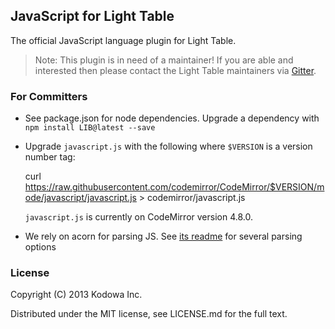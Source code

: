 ## JavaScript for Light Table

The official JavaScript language plugin for Light Table.

> Note: This plugin is in need of a maintainer! If you are able and interested then please contact the Light Table maintainers via  [Gitter](https://gitter.im/LightTable/LightTable).

### For Committers

* See package.json for node dependencies. Upgrade a dependency with `npm install LIB@latest --save`
* Upgrade `javascript.js` with the following where `$VERSION` is a version number tag:

    curl https://raw.githubusercontent.com/codemirror/CodeMirror/$VERSION/mode/javascript/javascript.js > codemirror/javascript.js

  `javascript.js` is currently on CodeMirror version 4.8.0.
* We rely on acorn for parsing JS. See [its readme](https://github.com/ternjs/acorn#main-parser) for
  several parsing options

### License

Copyright (C) 2013 Kodowa Inc.

Distributed under the MIT license, see LICENSE.md for the full text.
